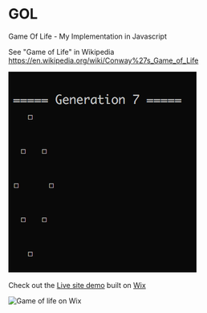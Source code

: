 # GOL
Game Of Life - My Implementation in Javascript

See "Game of Life" in Wikipedia https://en.wikipedia.org/wiki/Conway%27s_Game_of_Life

![Game of life Screenshot](https://github.com/nirgit/GOL/blob/master/gol.png?raw=true "Game of life Screenshot")

Check out the [Live site demo](https://nirm38.wixsite.com/gameoflife) built on [Wix](http://www.wix.com)

![Game of life on Wix](https://pbs.twimg.com/media/DRWY8JbWkAg8Ra2.jpg "Game of life - on WixCode")
